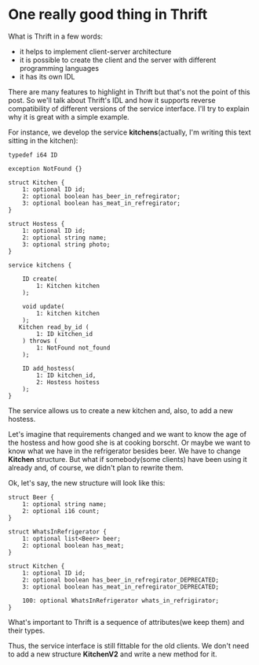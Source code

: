 # One really good thing in Thrift

What is Thrift in a few words:

* it helps to implement client-server architecture
* it is possible to create the client and the server with different programming languages
* it has its own IDL

There are many features to  highlight in Thrift but that's not the point of this post.
So we'll talk about Thrift's IDL and how it supports reverse compatibility of different versions of the service
interface. I'll try to explain why it is great with a simple example.

For instance, we develop the service __kitchens__(actually, I'm writing this text sitting in the kitchen):

```thrift
typedef i64 ID

exception NotFound {}

struct Kitchen {
    1: optional ID id;
    2: optional boolean has_beer_in_refregirator;
    3: optional boolean has_meat_in_refregirator;
}

struct Hostess {
    1: optional ID id;
    2: optional string name;
    3: optional string photo;
}

service kitchens {

    ID create(
        1: Kitchen kitchen
    );

    void update(
        1: kitchen kitchen
    );
   Kitchen read_by_id (
        1: ID kitchen_id
    ) throws (
        1: NotFound not_found
    );

    ID add_hostess(
        1: ID kitchen_id,
        2: Hostess hostess
    );
}
```

The service allows us to create a new kitchen and, also, to add a new hostess.

Let's imagine that requirements changed and we want to know the age of the hostess and how good she is at cooking borscht.
Or maybe we want to know what we have in the refrigerator besides beer. We have to change __Kitchen__ structure. But
what if somebody(some clients) have been using it already and, of course, we didn't plan to rewrite them.

Ok, let's say, the new structure will look like this:

```thrift
struct Beer {
    1: optional string name;
    2: optional i16 count;
}

struct WhatsInRefrigerator {
    1: optional list<Beer> beer;
    2: optional boolean has_meat;
}

struct Kitchen {
    1: optional ID id;
    2: optional boolean has_beer_in_refregirator_DEPRECATED;
    3: optional boolean has_meat_in_refregirator_DEPRECATED;

    100: optional WhatsInRefrigerator whats_in_refrigirator;
}
```

What's important to Thrift is a sequence of attributes(we keep them) and their types.

Thus, the service interface is still fittable for the old clients. We don't need to add a new structure __KitchenV2__ and
write a new method for it.
